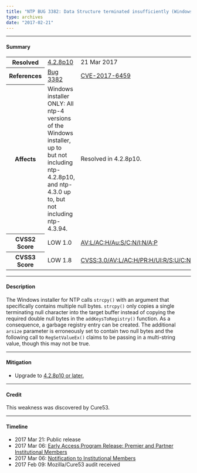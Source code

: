 ```yaml
---
title: "NTP BUG 3382: Data Structure terminated insufficiently (Windows installer ONLY)"
type: archives
date: "2017-02-21"
---
```


* * *

#### Summary

<table>
  <tbody>
	<tr>
		<th><b>Resolved</b></th>
		<td><a href="/support/securitynotice/4_2_8p10-release-announcement/">4.2.8p10</a></td>
		<td>21 Mar 2017</td>
	</tr>
	<tr>
		<th><b>References</b></th>
		<td><a href="https://bugs.ntp.org/show_bug.cgi?id=3382">Bug 3382</a></td>
		<td><a href="https://nvd.nist.gov/vuln/detail/CVE-2017-6459">CVE-2017-6459</a></td>
	</tr>
	<tr>
		<th><b>Affects</b></th>
		<td>Windows installer ONLY: All ntp-4 versions of the Windows installer, up to<br> but not including ntp-4.2.8p10, and ntp-4.3.0 up to, but not including ntp-4.3.94.</td>
		<td>Resolved in 4.2.8p10.</td>
	</tr>
	<tr>
		<th><b>CVSS2 Score</b></th>
		<td>LOW 1.0</td>
		<td><a href="https://nvd.nist.gov/vuln-metrics/cvss/v2-calculator?calculator&version=2&vector=(AV:L/AC:H/Au:S/C:N/I:N/A:P)">AV:L/AC:H/Au:S/C:N/I:N/A:P</a></td>
	</tr>
	<tr>
		<th><b>CVSS3 Score<b></th>
		<td>LOW 1.8</td>
		<td><a href="https://www.first.org/cvss/calculator/3.0#CVSS:3.0/AV:L/AC:H/PR:H/UI:R/S:U/C:N/I:N/A:L">CVSS:3.0/AV:L/AC:H/PR:H/UI:R/S:U/C:N/I:N/A:L</a></td>
	</tr>	
  </tbody>	
</table>

* * *
    
#### Description 

The Windows installer for NTP calls `strcpy()` with an argument that specifically contains multiple null bytes. `strcpy()` only copies a single terminating null character into the target buffer instead of copying the required double null bytes in the `addKeysToRegistry()` function. As a consequence, a garbage registry entry can be created. The additional `arsize` parameter is erroneously set to contain two null bytes and the following call to `RegSetValueEx()` claims to be passing in a multi-string value, though this may not be true.

* * *
    
#### Mitigation

* Upgrade to [4.2.8p10 or later.](/downloads/)

* * *

#### Credit

This weakness was discovered by Cure53.

* * *

#### Timeline

* 2017 Mar 21: Public release
* 2017 Mar 06: [Early Access Program Release: Premier and Partner Institutional Members](https://www.nwtime.org/membership/benefits/)
* 2017 Mar 06: [Notification to Institutional Members](https://www.nwtime.org/membership/benefits/)
* 2017 Feb 09: Mozilla/Cure53 audit received
